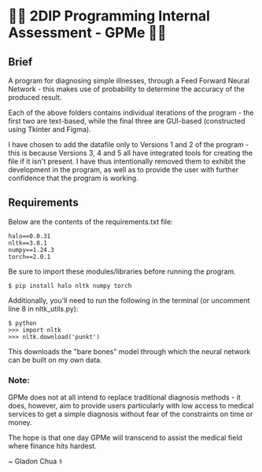 # 👩‍⚕️ 2DIP Programming Internal Assessment - GPMe 👨‍⚕️

## Brief
A program for diagnosing simple illnesses, through a Feed Forward Neural Network - this makes use of probability to determine the accuracy of the produced result.

Each of the above folders contains individual iterations of the program - the first two are text-based, while the final three are GUI-based (constructed using Tkinter and Figma).

I have chosen to add the datafile only to Versions 1 and 2 of the program - this is because Versions 3, 4 and 5 all have integrated tools for creating the file if it isn't present. I have thus intentionally removed them to exhibit the development in the program, as well as to provide the user with further confidence that the program is working.


## Requirements

Below are the contents of the requirements.txt file:
```
halo==0.0.31
nltk==3.8.1
numpy==1.24.3
torch==2.0.1
```

Be sure to import these modules/libraries before running the program.
```
$ pip install halo nltk numpy torch
```

Additionally, you'll need to run the following in the terminal (or uncomment line 8 in nltk_utils.py):
```
$ python
>>> import nltk
>>> nltk.download('punkt')
```

This downloads the "bare bones" model through which the neural network can be built on my own data.

### Note:
GPMe does not at all intend to replace traditional diagnosis methods - it does, however, aim to provide users particularly with low access to medical services to get a simple diagnosis without fear of the constraints on time or money.

The hope is that one day GPMe will transcend to assist the medical field where finance hits hardest.

~ Gladon Chua ⚕️
